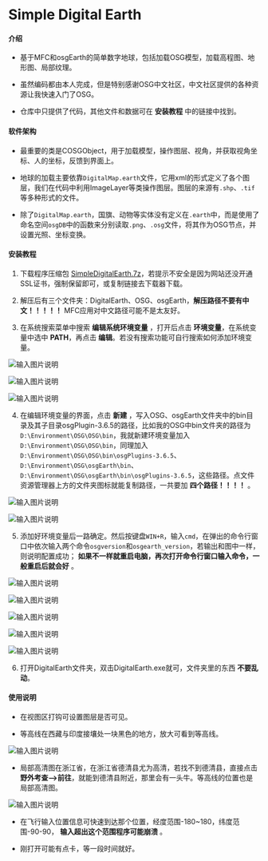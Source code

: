 # Simple Digital Earth

#### 介绍

- 基于MFC和osgEarth的简单数字地球，包括加载OSG模型，加载高程图、地形图、局部纹理。

- 虽然编码都由本人完成，但是特别感谢OSG中文社区，中文社区提供的各种资源让我快速入门了OSG。

- 仓库中只提供了代码，其他文件和数据可在 **安装教程** 中的链接中找到。

#### 软件架构
- 最重要的类是COSGObject，用于加载模型，操作图层、视角，并获取视角坐标、人的坐标，反馈到界面上。

- 地球的加载主要依靠`DigitalMap.earth`文件，它用xml的形式定义了各个图层，我们在代码中利用ImageLayer等类操作图层。图层的来源有`.shp`、`.tif`等多种形式的文件。

- 除了`DigitalMap.earth`，国旗、动物等实体没有定义在`.earth`中，而是使用了命名空间`osgDB`中的函数来分别读取`.png`、`.osg`文件，将其作为OSG节点，并设置光照、坐标变换。


#### 安装教程

1. 下载程序压缩包 [SimpleDigitalEarth.7z](http://www.11d-beyonder.top/download/SimpleDigitalEarth.7z)，若提示不安全是因为网站还没开通SSL证书，强制保留即可，或复制链接去下载器下载。

2. 解压后有三个文件夹：DigitalEarth、OSG、osgEarth，**解压路径不要有中文！！！！！** MFC应用对中文路径可能不是太友好。

3. 在系统搜索菜单中搜索 **编辑系统环境变量** ，打开后点击 **环境变量**，在系统变量中选中 **PATH**，再点击 **编辑**。若没有搜索功能可自行搜索如何添加环境变量。

![输入图片说明](guide_pic%E6%90%9C%E7%B4%A2%E7%BC%96%E8%BE%91%E7%8E%AF%E5%A2%83%E5%8F%98%E9%87%8F.png)

![输入图片说明](guide_pic%E7%82%B9%E5%87%BB%E7%8E%AF%E5%A2%83%E5%8F%98%E9%87%8F.png)

![输入图片说明](guide_pic%E7%BC%96%E8%BE%91Path.png)

4. 在编辑环境变量的界面，点击 **新建** ，写入OSG、osgEarth文件夹中的bin目录及其子目录osgPlugin-3.6.5的路径，比如我的OSG中bin文件夹的路径为`D:\Environment\OSG\OSG\bin`，我就新建环境变量加入`D:\Environment\OSG\OSG\bin`，同理加入`D:\Environment\OSG\OSG\bin\osgPlugins-3.6.5`、`D:\Environment\OSG\osgEarth\bin`、`D:\Environment\OSG\osgEarth\bin\osgPlugins-3.6.5`，这些路径。点文件资源管理器上方的文件夹图标就能复制路径，一共要加 **四个路径！！！！** 。

![输入图片说明](guide_pic%E6%B7%BB%E5%8A%A0%E7%8E%AF%E5%A2%83%E5%8F%98%E9%87%8F.png)  

![输入图片说明](guide_pic%E7%9B%AE%E5%BD%95.png)  

5. 添加好环境变量后一路确定。然后按键盘`WIN+R`，输入`cmd`，在弹出的命令行窗口中依次输入两个命令`osgversion`和`osgearth_version`，若输出和图中一样，则说明配置成功； **如果不一样就重启电脑，再次打开命令行窗口输入命令，一般重启后就会好** 。

![输入图片说明](guide_pic%E7%A1%AE%E5%AE%9A1.png)

![输入图片说明](guide_pic%E7%A1%AE%E5%AE%9A2.png)

![输入图片说明](guide_pic%E7%A1%AE%E5%AE%9A3.png)

![输入图片说明](guide_pic%E8%BE%93%E5%85%A5cmd.png)

![输入图片说明](guide_pic%E7%A1%AE%E8%AE%A4%E9%85%8D%E7%BD%AE%E5%AE%8C%E6%88%90.png)

6. 打开DigitalEarth文件夹，双击DigitalEarth.exe就可，文件夹里的东西 **不要乱动**。

#### 使用说明

- 在视图区打钩可设置图层是否可见。

- 等高线在西藏与印度接壤处一块黑色的地方，放大可看到等高线。

![输入图片说明](guide_pic%E7%AD%89%E9%AB%98%E7%BA%BF%E4%BD%8D%E7%BD%AE.png)

- 局部高清图在浙江省，在浙江省德清县尤为高清，若找不到德清县，直接点击**野外考查-->前往**，就能到德清县附近，那里会有一头牛。等高线的位置也是局部高清图。

![输入图片说明](guide_pic%E6%B5%99%E6%B1%9F%E4%BD%8D%E7%BD%AE.png)

- 在飞行输入位置信息可快速到达那个位置，经度范围-180~180，纬度范围-90-90， **输入超出这个范围程序可能崩溃** 。

- 刚打开可能有点卡，等一段时间就好。
